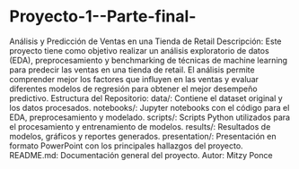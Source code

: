 # Proyecto-1--Parte-final-
Análisis y Predicción de Ventas en una Tienda de Retail
Descripción: Este proyecto tiene como objetivo realizar un análisis exploratorio de datos (EDA), preprocesamiento y benchmarking de técnicas de machine learning para predecir las ventas en una tienda de retail. El análisis permite comprender mejor los factores que influyen en las ventas y evaluar diferentes modelos de regresión para obtener el mejor desempeño predictivo.
Estructura del Repositorio:
data/: Contiene el dataset original y los datos procesados.
notebooks/: Jupyter notebooks con el código para el EDA, preprocesamiento y modelado.
scripts/: Scripts Python utilizados para el procesamiento y entrenamiento de modelos.
results/: Resultados de modelos, gráficos y reportes generados.
presentation/: Presentación en formato PowerPoint con los principales hallazgos del proyecto.
README.md: Documentación general del proyecto.
Autor: Mitzy Ponce
